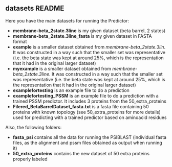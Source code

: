 ## datasets README

Here you have the main datasets for running the Predictor:
- **membrane-beta_2state.3line** is my given dataset (beta barrel, 2 states)
- **membrane-beta_2state.3line_fasta** is my given dataset in FASTA format
- **example** is a smaller dataset obtained from *membrane-beta_2state.3lin*. It was constructed in a way such that the smaller set was representative (i.e. the beta state was kept at around 25%, which is the representation that it had in the original larger dataset)
- **myexample** is a smaller dataset obtained from *membrane-beta_2state.3line*. It was constructed in a way such that the smaller set was representative (i.e. the beta state was kept at around 25%, which is the representation that it had in the original larger dataset)
- **examplefortesting** is an example file to do a prediction
- **examplefortesting_PSSM** is an example file to do a prediction with a trained PSSM predictor. It includes 3 proteins from the 50_extra_proteins
- **Filered_BetaBarrelDataset_fasta.txt** is a fasta file containing 50 proteins with known topology (see 50_extra_proteins for more details) used for predicting  with a trained predictor based on aminoacid residues

Also, the following folders:
- **fasta_psi** contains all the data for running the PSIBLAST (individual fasta files, as the alignment and pssm files obtained as output when running it)
- **50_extra_proteins** contains the new dataset of 50 extra proteins properly labeled
